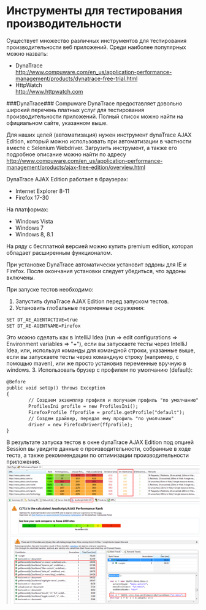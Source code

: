 # Инструменты для тестирования производительности
Существует множество различных инструментов для тестирования производительности веб приложений. Среди наиболее популярных можно назвать:
* DynaTrace <br>
http://www.compuware.com/en_us/application-performance-management/products/dynatrace-free-trial.html
* HttpWatch <br>
http://www.httpwatch.com

###DynaTrace###
Compuware DynaTrace предоставляет довольно широкий перечень платных услуг для тестирования производительности приложений. Полный список можно найти на официальном сайте, указанном выше.

Для наших целей (автоматизация) нужен инструмент dynaTrace AJAX Edition, который можно использовать при автоматизации в частности вместе с Selenium Webdriver. Загрузить инструмент, а также его подробное описание можно найти по адресу http://www.compuware.com/en_us/application-performance-management/products/ajax-free-edition/overview.html

DynaTrace AJAX Edition работает в браузерах:
* Internet Explorer 8-11
* Firefox 17-30

На платформах:
* Windows Vista
* Windows 7
* Windows 8, 8.1

На ряду с бесплатной версией можно купить premium edition, которая обладает расширенным функционалом.

При установке DynaTrace автоматически установит эддоны для IE и Firefox. После окончания установки следует убедиться, что эддоны включены.

При запуске тестов необходимо:
1. Запустить dynaTrace AJAX Edition перед запуском тестов.
2. Установить глобальные переменные окружения:
```
SET DT_AE_AGENTACTIVE=true
SET DT_AE-AGENTNAME=Firefox
```
Это можно сделать как в IntelliJ Idea (run => edit configurations => Environment variables => "+"), если вы запускаете тесты через IntelliJ Idea, или, используя команды для командной строки, указанные выше, если вы запускаете тесты через командную строку (например, с помощью maven), или же просто установив переменные вручную в windows.
3. Использовать брузер с профилем по умолчанию (default):
```
@Before
public void setUp() throws Exception
{
        // Создаем экземпляр профиля и получаем профиль "по умолчанию"
        ProfilesIni profile = new ProfilesIni();
        FirefoxProfile ffprofile = profile.getProfile("default");
        // Создем драйвер, передав ему профиль "по умолчанию"
        driver = new FirefoxDriver(ffprofile);
}
```
В результате запуска тестов в окне dynaTrace AJAX Edition под опцией Session вы увидите данные о производительности, собранные в ходе теста, а также рекоммендации по оптимизации производительности приложения.
![](/resources/dynatrace_report.png)
